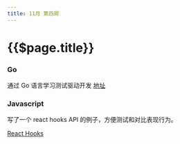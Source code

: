 ```yaml
---
title: 11月 第四周
---
```


# {{$page.title}}

### Go

通过 Go 语言学习测试驱动开发 [地址](https://studygolang.gitbook.io/learn-go-with-tests/)

### Javascript

写了一个 react hooks API 的例子，方便测试和对比表现行为。

[React Hooks](https://codesandbox.io/s/hooks-cfh2q)
